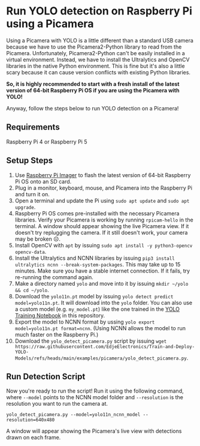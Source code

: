 # Run YOLO detection on Raspberry Pi using a Picamera

Using a Picamera with YOLO is a little different than a standard USB camera because we have to use the Picamera2-Python library to read from the Picamera. Unfortunately, Picamera2-Python can't be easily installed in a virtual environment. Instead, we have to install the Ultralytics and OpenCV libraries in the native Python environment. This is fine but it's also a little scary because it can cause version conflicts with existing Python libraries.

**So, it is highly recommended to start with a fresh install of the latest version of 64-bit Raspberry Pi OS if you are using the Picamera with YOLO!**

Anyway, follow the steps below to run YOLO detection on a Picamera!

## Requirements
Raspberry Pi 4 or Raspberry Pi 5

## Setup Steps

1. Use [Raspberry Pi Imager](https://www.raspberrypi.com/software/) to flash the latest version of 64-bit Raspberry Pi OS onto an SD card.
2. Plug in a monitor, keyboard, mouse, and Picamera into the Raspberry Pi and turn it on.
3. Open a terminal and update the Pi using `sudo apt update` and `sudo apt upgrade`.
4. Raspberry Pi OS comes pre-installed with the necessary Picamera libraries. Verify your Picamera is working by running `rpicam-hello` in the terminal. A window should appear showing the live Picamera view. If it doesn't try replugging the camera. If it still doesn't work, your camera may be broken :frowning_face:.
5. Install OpenCV with `apt` by issuing `sudo apt install -y python3-opencv opencv-data`.
6. Install the Ultralytics and NCNN libraries by issuing `pip3 install ultralytics ncnn --break-system-packages`. This may take up to 15 minutes. Make sure you have a stable internet connection. If it fails, try re-running the command again.
7. Make a directory named `yolo` and move into it by issuing `mkdir ~/yolo && cd ~/yolo`.
8. Download the `yolo11n.pt` model by issuing `yolo detect predict model=yolo11n.pt`. It will download into the `yolo` folder. You can also use a custom model (e.g. `my_model.pt`) like the one trained in the [YOLO Training Notebook](https://colab.research.google.com/github/EdjeElectronics/Train-and-Deploy-YOLO-Models/blob/main/Train_YOLO_Models.ipynb) in this repository.
9. Export the model to NCNN format by ussing `yolo export model=yolo11n.pt format=ncnn`. (Using NCNN allows the model to run much faster on the Raspberry Pi.)
10. Download the `yolo_detect_picamera.py` script by issuing `wget https://raw.githubusercontent.com/EdjeElectronics/Train-and-Deploy-YOLO-Models/refs/heads/main/examples/picamera/yolo_detect_picamera.py`.

## Run Detection Script
Now you're ready to run the script! Run it using the following command, where `--model` points to the NCNN model folder and `--resolution` is the resolution you want to run the camera at.

```
yolo_detect_picamera.py --model=yolo11n_ncnn_model --resolution=640x480
```

A window will appear showing the Picamera's live view with detections drawn on each frame.
